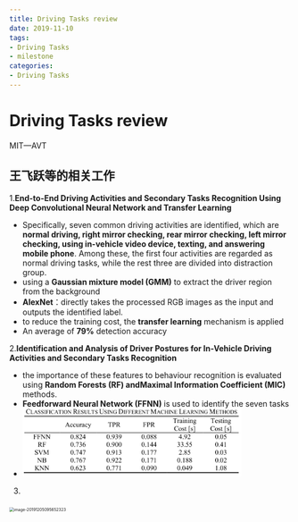 ```yaml
---
title: Driving Tasks review
date: 2019-11-10
tags: 
- Driving Tasks
- milestone
categories:
- Driving Tasks
---
```




# Driving Tasks review

MIT—AVT

## 王飞跃等的相关工作

1.**End-to-End Driving Activities and Secondary Tasks Recognition Using Deep Convolutional Neural Network and Transfer Learning**

- Specifically, seven common driving activities are identified, which are **normal driving, right mirror checking, rear mirror checking, left mirror checking, using in-vehicle video device, texting, and answering mobile phone**. Among these, the first four activities are regarded as normal driving tasks, while the rest three are divided into distraction group.
- using a **Gaussian mixture model (GMM)** to extract the driver region from the background
- **AlexNet**：directly takes the processed RGB images as the input and outputs the identified label.
- to reduce the training cost, the **transfer learning** mechanism is applied
- An average of **79%** detection accuracy

2.**Identification and Analysis of Driver Postures for In-Vehicle Driving Activities and Secondary Tasks Recognition**

- the importance of these features to behaviour recognition is evaluated using **Random Forests (RF) andMaximal Information Coefficient (MIC)** methods.
- **Feedforward Neural Network (FFNN)** is used to identify the seven tasks
- <img src="Driving Tasks review/image-20191204225003730.png" alt="image-20191204225003730" style="zoom: 67%;" />

3.

<img src="C:/Users/闵晨阳1998/AppData/Roaming/Typora/typora-user-images/image-20191205095652323.png" alt="image-20191205095652323" style="zoom:50%;" />

